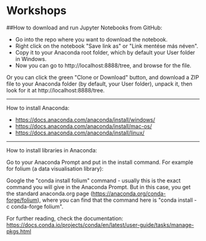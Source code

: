 # Workshops
##How to download and run Jupyter Notebooks from GitHub:
- Go into the repo where you want to download the notebook.
- Right click on the notebook "Save link as" or "Link mentése más néven".
- Copy it to your Anaconda root folder, which by default your User folder in Windows.
- Now you can go to http://localhost:8888/tree, and browse for the file.

Or you can click the green "Clone or Download" button, and download a ZIP file to your Anaconda folder (by default, your User folder), unpack it, then look for it at http://localhost:8888/tree.
***
How to install Anaconda:
- https://docs.anaconda.com/anaconda/install/windows/
- https://docs.anaconda.com/anaconda/install/mac-os/
- https://docs.anaconda.com/anaconda/install/linux/
***
How to install libraries in Anaconda:

Go to your Anaconda Prompt and put in the install command. 
For example for folium (a data visualisation library):

Google the "conda install folium" command - usually this is the exact command you will give in the Anaconda Prompt. But in this case, you get the standard anaconda.org page (https://anaconda.org/conda-forge/folium), where you can find that the command here is "conda install -c conda-forge folium".

For further reading, check the documentation: https://docs.conda.io/projects/conda/en/latest/user-guide/tasks/manage-pkgs.html
